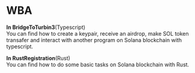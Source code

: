 # WBA

**In BridgeToTurbin3**(Typescript)  
You can find how to create a keypair, receive an airdrop, make SOL token transafer and interact with another program on Solana blockchain with typescript.  

**In RustRegistration**(Rust)  
You can find how to do some basic tasks on Solana blockchain with Rust.